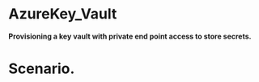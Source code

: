 # AzureKey_Vault
**Provisioning a key vault with private end point access to store secrets.**

# Scenario.

